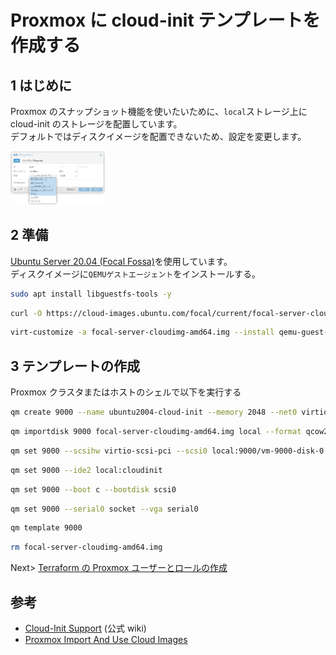 # Proxmox に cloud-init テンプレートを作成する

## 1 はじめに

Proxmox のスナップショット機能を使いたいために、`local`ストレージ上に cloud-init のストレージを配置しています。  
デフォルトではディスクイメージを配置できないため、設定を変更します。

<img src="./image/storage.jpg" width="30%">

## 2 準備

[Ubuntu Server 20.04 (Focal Fossa)](https://cloud-images.ubuntu.com/focal/current/)を使用しています。  
ディスクイメージに`QEMUゲストエージェント`をインストールする。

```bash
sudo apt install libguestfs-tools -y
```

```bash
curl -O https://cloud-images.ubuntu.com/focal/current/focal-server-cloudimg-amd64.img
```

```bash
virt-customize -a focal-server-cloudimg-amd64.img --install qemu-guest-agent
```

## 3 テンプレートの作成

Proxmox クラスタまたはホストのシェルで以下を実行する

```bash
qm create 9000 --name ubuntu2004-cloud-init --memory 2048 --net0 virtio,bridge=vmbr0
```

```bash
qm importdisk 9000 focal-server-cloudimg-amd64.img local --format qcow2
```

```bash
qm set 9000 --scsihw virtio-scsi-pci --scsi0 local:9000/vm-9000-disk-0.qcow2
```

```bash
qm set 9000 --ide2 local:cloudinit
```

```bash
qm set 9000 --boot c --bootdisk scsi0
```

```bash
qm set 9000 --serial0 socket --vga serial0
```

```bash
qm template 9000
```

```bash
rm focal-server-cloudimg-amd64.img
```

Next> [Terraform の Proxmox ユーザーとロールの作成](./terraform.md#3-%E3%83%A6%E3%83%BC%E3%82%B6%E3%83%BC%E3%81%AB%E3%83%AD%E3%83%BC%E3%83%AB%E3%82%92%E4%BB%98%E4%B8%8E)

## 参考

- [Cloud-Init Support](https://pve.proxmox.com/wiki/Cloud-Init_Support) (公式 wiki)
- [Proxmox Import And Use Cloud Images](https://codingpackets.com/blog/proxmox-import-and-use-cloud-images/)
